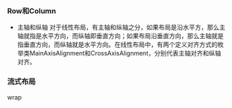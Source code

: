 ### Row和Column
- 主轴和纵轴
    对于线性布局，有主轴和纵轴之分，如果布局是沿水平方，那么主轴就指是水平方向，而纵轴即垂直方向；如果布局沿垂直方向，那么主轴就是指垂直方向，而纵轴就是水平方向。在线性布局中，有两个定义对齐方式的枚举类MainAxisAlignment和CrossAxisAlignment，分别代表主轴对齐和纵轴对齐。

### 流式布局
wrap